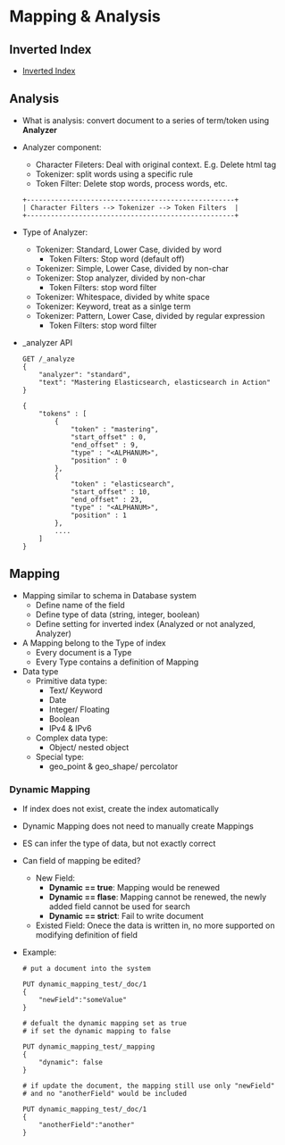 # Mapping & Analysis

## Inverted Index
* [Inverted Index](./reference/inverted_index.pdf)

## Analysis
* What is analysis: convert document to a series of term/token using **Analyzer**
* Analyzer component:
    * Character Fileters: Deal with original context. E.g. Delete html tag
    * Tokenizer: split words using a specific rule
    * Token Filter: Delete stop words, process words, etc.

    ```
    +----------------------------------------------------+
    | Character Filters --> Tokenizer --> Token Filters  |
    +----------------------------------------------------+
    ``` 

* Type of Analyzer:
    * Tokenizer: Standard, Lower Case, divided by word
        * Token Filters: Stop word (default off)
    * Tokenizer: Simple, Lower Case, divided by non-char
    * Tokenizer: Stop analyzer, divided by non-char
        * Token Filters: stop word filter
    * Tokenizer: Whitespace, divided by white space
    * Tokenizer: Keyword, treat as a sinlge term
    * Tokenizer: Pattern, Lower Case, divided by regular expression
        * Token Filters: stop word filter
    
    
* _analyzer API
    ```
    GET /_analyze
    {
        "analyzer": "standard",
        "text": "Mastering Elasticsearch, elasticsearch in Action"
    }
    ```

    ```
    {
        "tokens" : [
            {
                "token" : "mastering",
                "start_offset" : 0,
                "end_offset" : 9,
                "type" : "<ALPHANUM>",
                "position" : 0
            },
            {
                "token" : "elasticsearch",
                "start_offset" : 10,
                "end_offset" : 23,
                "type" : "<ALPHANUM>",
                "position" : 1
            },
            ....
        ]
    }
    ```

## Mapping
* Mapping similar to schema in Database system
    * Define name of the field
    * Define type of data (string, integer, boolean)
    * Define setting for inverted index (Analyzed or not analyzed, Analyzer)
* A Mapping belong to the Type of index
    * Every document is a Type
    * Every Type contains a definition of Mapping
* Data type
    * Primitive data type:
        * Text/ Keyword
        * Date
        * Integer/ Floating
        * Boolean
        * IPv4 & IPv6
    * Complex data type:
        * Object/ nested object
    * Special type:
        * geo_point & geo_shape/ percolator

### Dynamic Mapping
* If index does not exist, create the index automatically
* Dynamic Mapping does not need to manually create Mappings
* ES can infer the type of data, but not exactly correct
* Can field of mapping be edited?
    * New Field:
        * **Dynamic == true**: Mapping would be renewed
        * **Dynamic == flase**: Mapping cannot be renewed, the newly added field cannot be used for search
        * **Dynamic == strict**: Fail to write document
    * Existed Field: Onece the data is written in, no more supported on modifying definition of field
* Example:

    ```
    # put a document into the system

    PUT dynamic_mapping_test/_doc/1
    {
        "newField":"someValue"
    }

    # defualt the dynamic mapping set as true
    # if set the dynamic mapping to false

    PUT dynamic_mapping_test/_mapping
    {
        "dynamic": false
    }

    # if update the document, the mapping still use only "newField"
    # and no "anotherField" would be included

    PUT dynamic_mapping_test/_doc/1
    {
        "anotherField":"another"
    }
    ```

